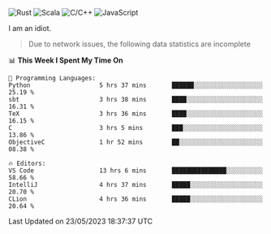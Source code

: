 ![Rust](https://img.shields.io/badge/Rust-000000?style=flat-square&logo=rust&logoColor=white)
![Scala](https://img.shields.io/badge/Scala-DC322F?style=flat-square&logo=Scala)
![C/C++](https://img.shields.io/badge/C++-00599c?style=flat-square&logo=C%2B%2B)
![JavaScript](https://img.shields.io/badge/JavaScript-323330?style=flat-square&logo=javascript&logoColor=F7DF1E)

I am an idiot.

> Due to network issues, the following data statistics are incomplete

<!--START_SECTION:waka-->
📊 **This Week I Spent My Time On** 

```text
💬 Programming Languages: 
Python                   5 hrs 37 mins       ██████░░░░░░░░░░░░░░░░░░░   25.19 % 
sbt                      3 hrs 38 mins       ████░░░░░░░░░░░░░░░░░░░░░   16.31 % 
TeX                      3 hrs 36 mins       ████░░░░░░░░░░░░░░░░░░░░░   16.15 % 
C                        3 hrs 5 mins        ███░░░░░░░░░░░░░░░░░░░░░░   13.86 % 
ObjectiveC               1 hr 52 mins        ██░░░░░░░░░░░░░░░░░░░░░░░   08.38 % 

🔥 Editors: 
VS Code                  13 hrs 6 mins       ███████████████░░░░░░░░░░   58.66 % 
IntelliJ                 4 hrs 37 mins       █████░░░░░░░░░░░░░░░░░░░░   20.70 % 
CLion                    4 hrs 36 mins       █████░░░░░░░░░░░░░░░░░░░░   20.64 % 
```


 Last Updated on 23/05/2023 18:37:37 UTC
<!--END_SECTION:waka-->

